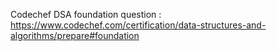 Codechef DSA foundation question : https://www.codechef.com/certification/data-structures-and-algorithms/prepare#foundation